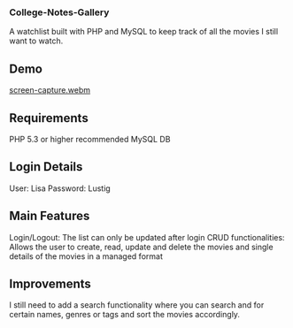 ### College-Notes-Gallery
A watchlist built with PHP and MySQL to keep track of all the movies I still want to watch.

## Demo
[screen-capture.webm](https://user-images.githubusercontent.com/102907651/191039397-8952f612-3275-49ac-9a7c-d4465d9eb875.webm)

## Requirements
PHP 5.3 or higher recommended
MySQL DB

## Login Details
User: Lisa
Password: Lustig

## Main Features
Login/Logout: The list can only be updated after login
CRUD functionalities: Allows the user to create, read, update and delete the movies and single details of the movies in a managed format

## Improvements
I still need to add a search functionality where you can search and for certain names, genres or tags and sort the movies accordingly.
